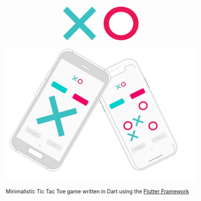 <p align="center"><img width=200 src="./assets/images/xo.png" alt="logo"></p>
<p align="center"><img width=800 src="./showcase.png" alt="logo"></p>

Minimalistic Tic Tac Toe game written in Dart using the [Flutter Framework](https://flutter.dev)
